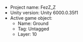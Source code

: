 <!-- UNITY CODE ASSIST INSTRUCTIONS START -->
- Project name: FezZ_Z
- Unity version: Unity 6000.0.35f1
- Active game object:
  - Name: Ground
  - Tag: Untagged
  - Layer: 10
<!-- UNITY CODE ASSIST INSTRUCTIONS END -->